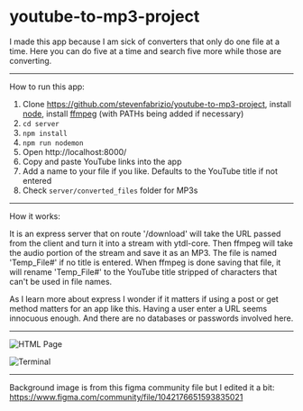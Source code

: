 # youtube-to-mp3-project

I made this app because I am sick of converters that only do one file at a time. Here you can do five at a time and search five more while those are converting.


---


How to run this app:

1. Clone https://github.com/stevenfabrizio/youtube-to-mp3-project, install [node](https://nodejs.org/en/ "node"), install [ffmpeg](https://ffmpeg.org/download.html "ffmpeg") (with PATHs being added if necessary)
2. ``` cd server ```
3. ``` npm install ```
4. ``` npm run nodemon ```
5. Open http://localhost:8000/
6. Copy and paste YouTube links into the app
7. Add a name to your file if you like. Defaults to the YouTube title if not entered
8. Check ``` server/converted_files ``` folder for MP3s


---


How it works:

It is an express server that on route '/download' will take the URL passed from the client and turn it into a stream with ytdl-core. Then ffmpeg will take the audio portion of the stream and save it as an MP3. The file is named 'Temp_File#' if no title is entered. When ffmpeg is done saving that file, it will rename 'Temp_File#' to the YouTube title stripped of characters that can't be used in file names.

As I learn more about express I wonder if it matters if using a post or get method matters for an app like this. Having a user enter a URL seems innocuous enough. And there are no databases or passwords involved here.


---


![HTML Page](https://cdn.discordapp.com/attachments/840740146176851979/967203450318377080/unknown.png)

![Terminal](https://cdn.discordapp.com/attachments/840740146176851979/967229392868753448/unknown.png)


---


Background image is from this figma community file but I edited it a bit:
https://www.figma.com/community/file/1042176651593835021
